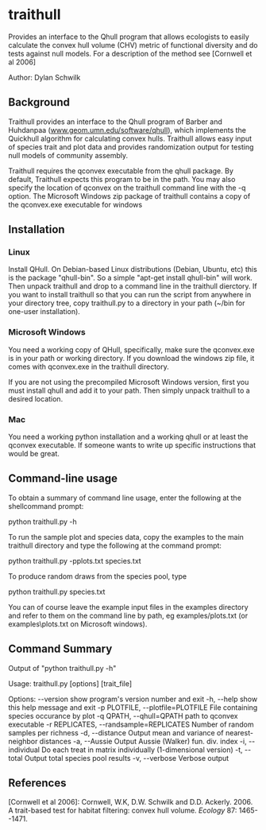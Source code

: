 traithull
=========

Provides an interface to the Qhull program that allows ecologists to easily calculate the convex hull volume (CHV) metric of functional diversity and do tests against null models. For a description of the method see [Cornwell et al 2006]

Author: Dylan Schwilk

Background
----------

Traithull provides an interface to the Qhull program of Barber and
Huhdanpaa (www.geom.umn.edu/software/qhull), which implements the
Quickhull algorithm for calculating convex hulls.  Traithull allows
easy input of species trait and plot data and provides randomization
output for testing null models of community assembly.

Traithull requires the qconvex executable from the qhull package. By
default, Traithull expects this program to be in the path. You may
also specify the location of qconvex on the traithull command line
with the -q option. The Microsoft Windows zip package of traithull
contains a copy of the qconvex.exe executable for windows

Installation
------------

### Linux


Install QHull. On Debian-based Linux distributions (Debian, Ubuntu,
etc) this is the package "qhull-bin". So a simple "apt-get install
qhull-bin" will work. Then unpack traithull and drop to a command line
in the traithull dierctory. If you want to install traithull so that
you can run the script from anywhere in your directory tree, copy
traithull.py to a directory in your path (~/bin for one-user
installation).

### Microsoft Windows

You need a working copy of QHull, specifically, make sure the
qconvex.exe is in your path or working directory. If you download the
windows zip file, it comes with qconvex.exe in the traithull
directory.

If you are not using the precompiled Microsoft Windows version, first
you must install qhull and add it to your path.  Then simply unpack
traithull to a desired location.

### Mac

You need a working python installation and a working qhull or at least
the qconvex executable. If someone wants to write up specific
instructions that would be great.


Command-line usage
------------------

To obtain a summary of command line usage, enter the following at the
shellcommand prompt:

   python traithull.py -h


To run the sample plot and species data, copy the examples to the main 
traithull directory and type the following at the command prompt:

   python traithull.py -pplots.txt species.txt
   
To produce random draws from the species pool, type

   python traithull.py species.txt


You can of course leave the example input files in the examples
directory and refer to them on the command line by path, eg
examples/plots.txt (or examples\plots.txt on Microsoft windows).


Command Summary
---------------

Output of "python traithull.py -h"

Usage: traithull.py [options] [trait_file]

Options:
  --version             show program's version number and exit
  -h, --help            show this help message and exit
  -p PLOTFILE, --plotfile=PLOTFILE
                        File containing species occurance by plot
  -q QPATH, --qhull=QPATH
                        path to qconvex executable
  -r REPLICATES, --randsample=REPLICATES
                        Number of random samples per richness
  -d, --distance        Output mean and variance of nearest-neighbor distances
  -a, --Aussie          Output Aussie (Walker) fun. div. index
  -i, --individual      Do each treat in matrix individually (1-dimensional
                        version)
  -t, --total           Output total species pool results
  -v, --verbose         Verbose output
    
   
References
----------

[Cornwell et al 2006]: Cornwell, W.K, D.W. Schwilk and D.D. Ackerly. 2006. A trait-based test for habitat filtering: convex hull volume. _Ecology_ 87: 1465--1471.
